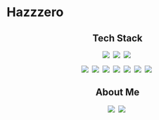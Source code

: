 # Hazzzero
<h2 align="center">Tech Stack</h2>

<p align="center">
  <img src="https://img.shields.io/badge/Python-3766AB?style=flat-square&logo=Python&logoColor=white"/></a>&nbsp
  <img src="https://img.shields.io/badge/Django-092E20?style=flat-square&logo=Django&logoColor=white"/></a>&nbsp
  <img src="https://img.shields.io/badge/MySQL-4479A1?style=flat-square&logo=MySQL&logoColor=white"/></a>&nbsp
 </p>
<p align="center">
  <img src="https://img.shields.io/badge/HTML-E34F26?style=flat-square&logo=HTML&logoColor=white"/></a>&nbsp 
  <img src="https://img.shields.io/badge/CSS3-1572B6?style=flat-square&logo=CSS3&logoColor=white"/></a>&nbsp 
  <img src="https://img.shields.io/badge/Java-007396?style=flat-square&logo=Java&logoColor=white"/></a>&nbsp 
  <img src="https://img.shields.io/badge/JavaScript-F7DF1E?style=flat-square&logo=JavaScript&logoColor=white"/></a>&nbsp
  <img src="https://img.shields.io/badge/C-A8B9CC?style=flat-square&logo=C&logoColor=white"/></a>&nbsp 
  <img src="https://img.shields.io/badge/Ruby-CC342D?style=flat-square&logo=Rubyt&logoColor=white"/></a>&nbsp 
  <img src="https://img.shields.io/badge/Slack-4A154B?style=flat-square&logo=Slack&logoColor=white"/></a>&nbsp 
</p>

<h2 align="center">About Me</h2>
<p align="center">
  <a href=https://thedayof-1.tistory.com/"><img src="https://img.shields.io/badge/Tech Blog-A100FF?style=flat-square&logo=Bloglovin&logoColor=white&link=thedayof-1.tistory.com"/></a>&nbsp
    <a href=https://https://www.instagram.com/hazzzzzzzero//"><img src="https://img.shields.io/badge/Instagram-E4405F?style=flat-square&logo=Instagram&logoColor=white&link=https://www.instagram.com/hazzzzzzzero/"/></a>&nbsp
</p>
